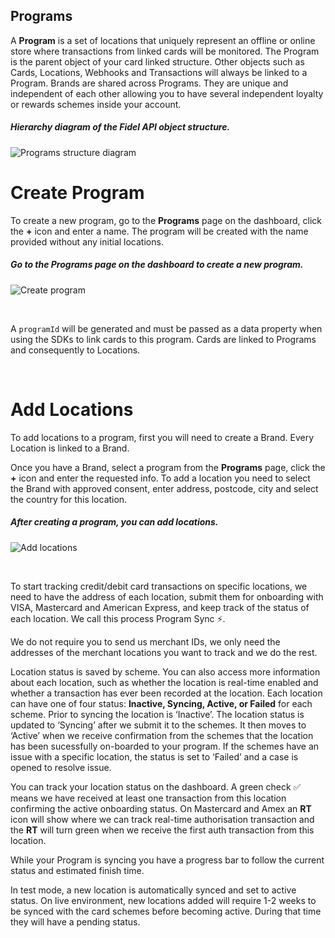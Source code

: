 ## Programs

A **Program** is a set of locations that uniquely represent an offline or online store where transactions from linked cards will be monitored. The Program is the parent object of your card linked structure. Other objects such as Cards, Locations, Webhooks and Transactions will always be linked to a Program. Brands are shared across Programs. They are unique and independent of each other allowing you to have several independent loyalty or rewards schemes inside your account.

<h5>Hierarchy diagram of the Fidel API object structure.</h5>

![Programs structure diagram](https://docs.fidel.uk/assets/images/programs_diagram.png "Programs structure diagram")

# Create Program
To create a new program, go to the **Programs** page on the dashboard, click the **+** icon and enter a name. The program will be created with the name provided without any initial locations.

<h5>Go to the Programs page on the dashboard to create a new program.</h5>

![Create program](https://docs.fidel.uk/assets/images/create-program.png "Create program")

<br/>

A `programId` will be generated and must be passed as a data property when using the SDKs to link cards to this program. Cards are linked to Programs and consequently to Locations.

<br/>

# Add Locations
To add locations to a program, first you will need to create a Brand. Every Location is linked to a Brand.

Once you have a Brand, select a program from the **Programs** page, click the **+** icon and enter the requested info. To add a location you need to select the Brand with approved consent, enter address, postcode, city and select the country for this location.

<h5>After creating a program, you can add locations.</h5>

![Add locations](https://docs.fidel.uk/assets/images/add-locations.png "Add locations")

<br/>

To start tracking credit/debit card transactions on specific locations, we need to have the address of each location, submit them for onboarding with VISA, Mastercard and American Express, and keep track of the status of each location. 
We call this process Program Sync ⚡️.

We do not require you to send us merchant IDs, we only need the addresses of the merchant locations you want to track and we do the rest.

Location status is saved by scheme. You can also access more information about each location, such as whether the location is real-time enabled and whether a transaction has ever been recorded at the location. Each location can have one of four status: **Inactive, Syncing, Active, or Failed** for each scheme. Prior to syncing the location is ‘Inactive’. The location status is updated to ‘Syncing’ after we submit it to the schemes. It then moves to ‘Active’ when we receive confirmation from the schemes that the location has been sucessfully on-boarded to your program. If the schemes have an issue with a specific location, the status is set to ‘Failed’ and a case is opened to resolve issue.

You can track your location status on the dashboard. A green check ✅ means we have received at least one transaction from this location confirming the active onboarding status. On Mastercard and Amex an **RT** icon will show where we can track real-time authorisation transaction and the **RT** will turn green when we receive the first auth transaction from this location.

While your Program is syncing you have a progress bar to follow the current status and estimated finish time.

In test mode, a new location is automatically synced and set to active status. On live environment, new locations added will require 1-2 weeks to be synced with the card schemes before becoming active. During that time they will have a pending status.
